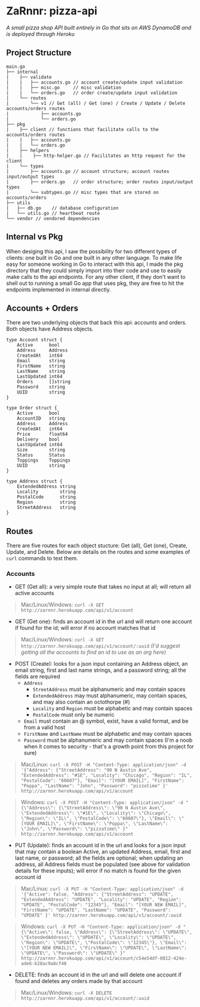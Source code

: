 # ZaRnnr: pizza-api
*A small pizza shop API built entirely in Go that sits on AWS DynamoDB and is deployed through Heroku*

## Project Structure
```
main.go
├── internal 
|    ├── validate
|    |   ├── accounts.go // account create/update input validation
|    |   ├── misc.go     // misc validation
|    |   └── orders.go   // order create/update input validation
|    └── routes 
|        └── v1 // Get (all) / Get (one) / Create / Update / Delete accounts/orders routes
|            ├── accounts.go 
|            └── orders.go  
├── pkg 
|    ├── client // functions that facilitate calls to the accounts/orders routes
|    |   ├── accounts.go  
|    |   └── orders.go    
|    ├── helpers
|    |    ├── http-helper.go // Facilitates an http request for the client
|    └── types
|        ├── accounts.go // account structure; account routes input/output types
|        ├── orders.go   // order structure; order routes input/output types
|        └── subtypes.go // misc types that are stored on accounts/orders
├── utils 
|   ├── db.go    // database configuration
|   └── utils.go // heartbeat route
└── vendor // vendored dependencies
```

## Internal vs Pkg
When desiging this api, I saw the possibility for two different types of clients: one built in Go and one built in any other language. To make life easy for someone working in Go to interact with this api, I made the pkg directory that they could simply import into their code and use to easily make calls to the api endpoints. For any other client, if they don't want to shell out to running a small Go app that uses pkg, they are free to hit the endpoints implemented in internal directly. 

## Accounts + Orders
There are two underlying objects that back this api: accounts and orders. Both objects have Address objects.
```
type Account struct {
	Active      bool    
	Address     Address 
	CreatedAt   int64   
	Email       string  
	FirstName   string  
	LastName    string  
	LastUpdated int64   
	Orders      []string
	Password    string  
	UUID        string  
}

type Order struct {
	Active      bool     
	AccountID   string   
	Address     Address  
	CreatedAt   int64    
	Price       float64  
	Delivery    bool     
	LastUpdated int64    
	Size        string   
	Status      Status   
	Toppings    Toppings 
	UUID        string   
}

type Address struct {
	ExtendedAddress string 
	Locality        string 
	PostalCode      string 
	Region          string 
	StreetAddress   string 
}
```

## Routes
There are five routes for each object stucture: Get (all), Get (one), Create, Update, and Delete. Below are details on the routes and some examples of `curl` commands to test them.

### Accounts
- GET (Get all): a very simple route that takes no input at all; will return all active accounts

> Mac/Linux/Windows: `curl -X GET http://zarnnr.herokuapp.com/api/v1/account`
  
- GET (Get one): finds an account id in the url and will return one account if found for the id; will error if no account matches that id

> Mac/Linux/Windows: `curl -X GET http://zarnnr.herokuapp.com/api/v1/account/:uuid` *(I'd suggest getting all the accounts to find an id to use as an arg here)*
  
- POST (Create): looks for a json input containing an Address object, an email string, first and last name strings, and a password string; all the fields are required
  - `Address`
    - `StreetAddress` must be alphanumeric and may contain spaces
    - `ExtendedAddress` may must alphanumeric, may contain spaces, and may also contain an octothorpe (#)
    - `Locality` and `Region` must be alphabetic and may contain spaces
    - `PostalCode` must only be numeric
  - `Email` must contain an @ symbol, exist, have a valid format, and be from a valid host
  - `FirstName` and `LastName` must be alphabetic and may contain spaces
  - `Password` must be alphanumeric and may contain spaces (I'm a noob when it comes to security - that's a growth point from this project for sure)

> Mac/Linux: `curl -X POST -H "Content-Type: application/json" -d '{"Address": {"StreetAddress": "90 N Austin Ave", "ExtendedAddress": "#1E", "Locality": "Chicago", "Region": "IL", "PostalCode": "60607"}, "Email": "[YOUR EMAIL]", "FirstName": "Poppa", "LastName": "John", "Password": "pizzatime" }' http://zarnnr.herokuapp.com/api/v1/account`

> Windows: `curl -X POST -H "Content-Type: application/json" -d "{\"Address\": {\"StreetAddress\": \"90 N Austin Ave\", \"ExtendedAddress\": \"#1E\", \"Locality\": \"Chicago\", \"Region\": \"IL\", \"PostalCode\": \"60607\"}, \"Email\": \"[YOUR EMAIL]\", \"FirstName\": \"Poppa\", \"LastName\": \"John\", \"Password\": \"pizzatime\" }" http://zarnnr.herokuapp.com/api/v1/account`

- PUT (Update): finds an account id in the url and looks for a json input that may contain a boolean Active, an updated Address, email, first and last name, or password; all the fields are optional; when updating an address, all Address fields must be populated (see above for validation details for these inputs); will error if no match is found for the given account id

> Mac/Linux: `curl -X PUT -H "Content-Type: application/json" -d '{"Active": false, "Address": {"StreetAddress": "UPDATE", "ExtendedAddress": "UPDATE", "Locality": "UPDATE", "Region": "UPDATE", "PostalCode": "12345"}, "Email": "[YOUR NEW EMAIL]", "FirstName": "UPDATE", "LastName": "UPDATE", "Password": "UPDATE" }' http://zarnnr.herokuapp.com/api/v1/account/:uuid`

> Windows: `curl -X PUT -H "Content-Type: application/json" -d "{\"Active\": false, \"Address\": {\"StreetAddress\": \"UPDATE\", \"ExtendedAddress\": \"UPDATE\", \"Locality\": \"UPDATE\", \"Region\": \"UPDATE\", \"PostalCode\": \"12345\"}, \"Email\": \"[YOUR NEW EMAIL]\", \"FirstName\": \"UPDATE\", \"LastName\": \"UPDATE\", \"Password\": \"UPDATE\" }" http://zarnnr.herokuapp.com/api/v1/account/c54e54df-0812-424e-ade6-b28ac9a8cf48`

- DELETE: finds an account id in the url and will delete one account if found and deletes any orders made by that account

> Mac/Linux/Windows: `curl -X DELETE http://zarnnr.herokuapp.com/api/v1/account/:uuid`
